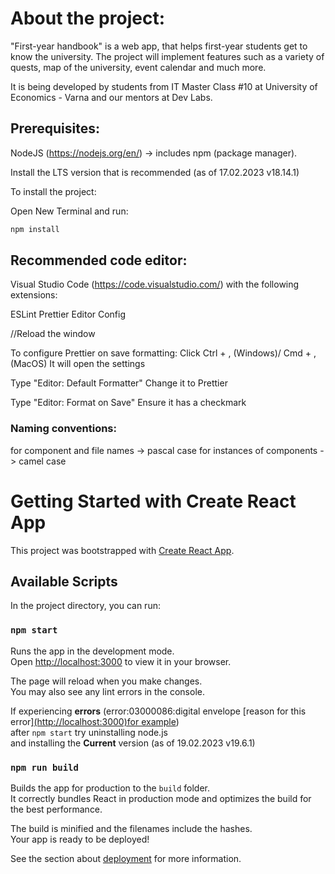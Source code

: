# About the project:

"First-year handbook" is a web app, that helps first-year students get to know the university. The project will implement features such as a variety of quests, map of the university, event calendar and much more.

It is being developed by students from IT Master Class #10 at University of Economics - Varna and our mentors at Dev Labs.

## Prerequisites:

NodeJS (https://nodejs.org/en/) -> includes npm (package manager).

Install the LTS version that is recommended (as of 17.02.2023 v18.14.1)

To install the project:

Open New Terminal and run:

```bash
npm install
```

## Recommended code editor:

Visual Studio Code (https://code.visualstudio.com/) with the following extensions:

ESLint
Prettier
Editor Config

//Reload the window

To configure Prettier on save formatting:
Click Ctrl + , (Windows)/ Cmd + , (MacOS)
It will open the settings

Type "Editor: Default Formatter"
Change it to Prettier

Type "Editor: Format on Save"
Ensure it has a checkmark

### Naming conventions:

for component and file names -> pascal case
for instances of components -> camel case

# Getting Started with Create React App

This project was bootstrapped with [Create React App](https://github.com/facebook/create-react-app).

## Available Scripts

In the project directory, you can run:

### `npm start`

Runs the app in the development mode.\
Open [http://localhost:3000](http://localhost:3000) to view it in your browser.

The page will reload when you make changes.\
You may also see any lint errors in the console.

If experiencing **errors** (error:03000086:digital envelope [reason for this error][(http://localhost:3000)for example](https://stackoverflow.com/questions/69692842/error-message-error0308010cdigital-envelope-routinesunsupported#:~:text=Danger,security%20threats.)) \
after `npm start` try uninstalling node.js \
and installing the **Current** version (as of 19.02.2023 v19.6.1)

### `npm run build`

Builds the app for production to the `build` folder.\
It correctly bundles React in production mode and optimizes the build for the best performance.

The build is minified and the filenames include the hashes.\
Your app is ready to be deployed!

See the section about [deployment](https://facebook.github.io/create-react-app/docs/deployment) for more information.
